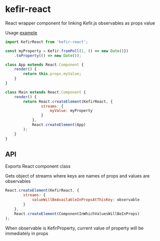 kefir-react
===

React wrapper component for linking Kefir.js observables as props value

Usage [example](https://github.com/iofjuupasli/kefir-react-example)

```js
import KefirReact from 'kefir-react';

const myProperty = Kefir.fromPoll(1, () => new Date()})
    .toProperty(() => new Date());

class App extends React.Component {
    render() {
        return this.props.myValue;
    }
}

class Main extends React.Component {
    render() {
        return React.createElement(KefirReact, {
                streams: {
                    myValue: myProperty
                }
            },
            React.createElement(App)
        );
    }
}
```

API
---
Exports React component class

Gets object of streams where keys are names of props and values are observables

```js
React.createElement(KefirReact, {
        streams: {
            valueWillBeAvailableInPropsAtThisKey: observable
        }
    },
    React.createElement(ComponentInWhichValuesWillBeInProps)
);
```

When observable is KefirProperty, current value of property will be immediately in props
